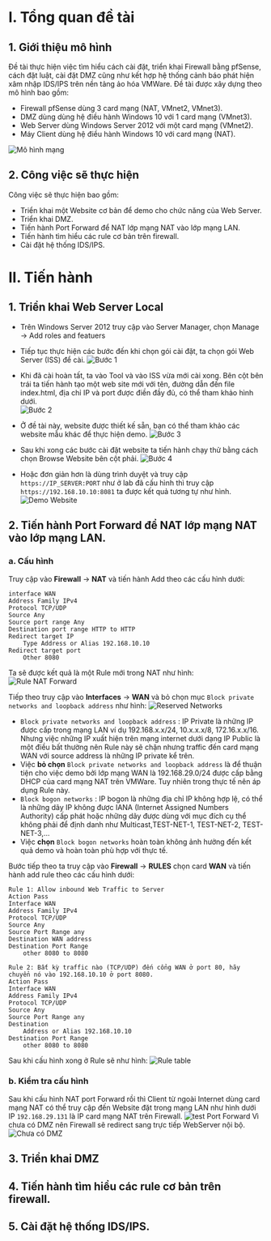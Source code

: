 #  I. Tổng quan đề tài
## 1. Giới thiệu mô hình
Đề tài thực hiện việc tìm hiểu cách cài đặt, triển khai Firewall bằng pfSense, cách đặt luật, cài đặt DMZ cũng như kết hợp hệ thống cảnh báo phát hiện xâm nhập IDS/IPS trên nền tảng ảo hóa VMWare. Đề tài được xây dựng theo mô hình bao gồm:
* Firewall pfSense dùng 3 card mạng (NAT, VMnet2, VMnet3).
* DMZ dùng dùng hệ điều hành Windows 10 với 1 card mạng (VMnet3).
* Web Server dùng Windows Server 2012 với một card mạng (VMnet2).
* Máy Client dùng hệ điều hành Windows 10 với card mạng (NAT).

![Mô hình mạng](img/topology.png)

## 2. Công việc sẽ thực hiện
Công việc sẽ thực hiện bao gồm:
* Triển khai một Website cơ bản để demo cho chức năng của Web Server.
* Triển khai DMZ.
* Tiến hành Port Forward để NAT lớp mạng NAT vào lớp mạng LAN.
* Tiến hành tìm hiểu các rule cơ bản trên firewall.
* Cài đặt hệ thống IDS/IPS.
# II. Tiến hành
## 1. Triển khai Web Server Local
* Trên Windows Server 2012 truy cập vào Server Manager, chọn Manage -> Add roles and featuers
* Tiếp tục thực hiện các bước đến khi chọn gói cài đặt, ta chọn gói Web Server (ISS) để cài.
![Bước 1](img/b1.png)

* Khi đã cài hoàn tất, ta vào Tool và vào ISS vừa mới cài xong. Bên cột bên trái ta tiến hành tạo một web site mới với tên, đường dẫn đến file index.html, địa chỉ IP và port được điền đầy đủ, có thể tham khảo hình dưới.   
![Bước 2](img/b2.png)

* Ở đề tài này, website được thiết kế sẵn, bạn có thể tham khảo các website mẫu khác để thực hiện demo.
![Bước 3](img/b3.png)

* Sau khi xong các bước cài đặt website ta tiến hành chạy thử bằng cách chọn Browse Website bên cột phải.
![Bước 4](img/b4.png)

 * Hoặc đơn giản hơn là dùng trình duyệt và truy cập `https://IP_SERVER:PORT` như ở lab đã cấu hình thì truy cập `https://192.168.10.10:8081` ta được kết quả tương tự như hình.
 ![Demo Website](img/b5.png)

## 2. Tiến hành Port Forward để NAT lớp mạng NAT vào lớp mạng LAN.
### a. Cấu hình
 Truy cập vào **Firewall** -> **NAT** và tiến hành Add theo các cấu hình dưới:

    interface WAN
    Address Family IPv4
    Protocol TCP/UDP
    Source Any
    Source port range Any
    Destination port range HTTP to HTTP
    Redirect target IP 
        Type Address or Alias 192.168.10.10
    Redirect target port
        Other 8080
 Ta sẽ được kết quả là một Rule mới trong NAT như hình:
 ![Rule NAT Forward](img/NATForward.png)

 Tiếp theo truy cập vào **Interfaces** -> **WAN** và bỏ chọn mục `Block private networks and loopback address` như hình:
 ![Reserved Networks](img/ReservedNet.png)
* `Block private networks and loopback address` : 
IP Private là những IP được cấp trong mạng LAN ví dụ 192.168.x.x/24, 10.x.x.x/8, 172.16.x.x/16. Nhưng việc những IP xuất hiện trên mạng internet dưới dạng IP Public là một điều bất thường nên Rule này sẽ chặn nhưng traffic đến card mạng WAN với source address là những IP private kể trên. 
* Việc **bỏ chọn** `Block private networks and loopback address` là để thuận tiện cho việc demo bởi lớp mạng WAN là 192.168.29.0/24 được cấp bằng DHCP của card mạng NAT trên VMWare. Tuy nhiên trong thực tế nên áp dụng Rule này.
* `Block bogon networks` : IP bogon là những địa chỉ IP không hợp lệ, có thể là những dãy IP không được IANA (Internet Assigned Numbers Authority) cấp phát hoặc những dãy được dùng với mục đích cụ thể không phải để định danh như Multicast,TEST-NET-1, TEST-NET-2, TEST-NET-3,...
* Việc **chọn** `Block bogon networks` hoàn toàn không ảnh hưởng đến kết quả demo và hoàn toàn phù hợp với thực tế.


Bước tiếp theo ta truy cập vào **Firewall** -> **RULES** chọn card **WAN** và tiến hành add rule theo các cấu hình dưới:

    Rule 1: Allow inbound Web Traffic to Server
    Action Pass
    Interface WAN
    Address Family IPv4
    Protocol TCP/UDP
    Source Any
    Source Port Range any
    Destination WAN address
    Destination Port Range
        other 8080 to 8080

    Rule 2: Bất kỳ traffic nào (TCP/UDP) đến cổng WAN ở port 80, hãy chuyển nó vào 192.168.10.10 ở port 8080.
    Action Pass
    Interface WAN
    Address Family IPv4
    Protocol TCP/UDP
    Source Any
    Source Port Range any
    Destination 
        Address or Alias 192.168.10.10
    Destination Port Range
        other 8080 to 8080

Sau khi cấu hình xong ở Rule sẽ như hình:
![Rule table](img/Rule1.png)
### b. Kiểm tra cấu hình
Sau khi cấu hình NAT port Forward rồi thì Client từ ngoài Internet dùng card mạng NAT có thể truy cập đến Website đặt trong mạng LAN như hình dưới IP `192.168.29.131` là IP card mạng NAT trên Firewall.
![test Port Forward](img/webNat.png)
Vì chưa có DMZ nên Firewall sẽ redirect sang trực tiếp WebServer nội bộ.
![Chưa có DMZ](img/NATChuaCoDMZ.png)
## 3. Triển khai DMZ
## 4. Tiến hành tìm hiểu các rule cơ bản trên firewall.
## 5. Cài đặt hệ thống IDS/IPS.